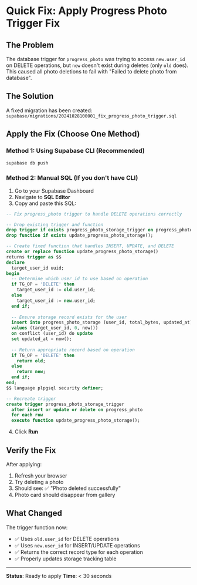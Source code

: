 # Quick Fix: Apply Progress Photo Trigger Fix

## The Problem

The database trigger for `progress_photo` was trying to access `new.user_id` on DELETE operations, but `new` doesn't exist during deletes (only `old` does). This caused all photo deletions to fail with "Failed to delete photo from database".

## The Solution

A fixed migration has been created: `supabase/migrations/20241028100001_fix_progress_photo_trigger.sql`

## Apply the Fix (Choose One Method)

### Method 1: Using Supabase CLI (Recommended)

```bash
supabase db push
```

### Method 2: Manual SQL (If you don't have CLI)

1. Go to your Supabase Dashboard
2. Navigate to **SQL Editor**
3. Copy and paste this SQL:

```sql
-- Fix progress_photo trigger to handle DELETE operations correctly

-- Drop existing trigger and function
drop trigger if exists progress_photo_storage_trigger on progress_photo;
drop function if exists update_progress_photo_storage();

-- Create fixed function that handles INSERT, UPDATE, and DELETE
create or replace function update_progress_photo_storage()
returns trigger as $$
declare
  target_user_id uuid;
begin
  -- Determine which user_id to use based on operation
  if TG_OP = 'DELETE' then
    target_user_id := old.user_id;
  else
    target_user_id := new.user_id;
  end if;
  
  -- Ensure storage record exists for the user
  insert into progress_photo_storage (user_id, total_bytes, updated_at)
  values (target_user_id, 0, now())
  on conflict (user_id) do update
  set updated_at = now();
  
  -- Return appropriate record based on operation
  if TG_OP = 'DELETE' then
    return old;
  else
    return new;
  end if;
end;
$$ language plpgsql security definer;

-- Recreate trigger
create trigger progress_photo_storage_trigger
  after insert or update or delete on progress_photo
  for each row
  execute function update_progress_photo_storage();
```

4. Click **Run**

## Verify the Fix

After applying:

1. Refresh your browser
2. Try deleting a photo
3. Should see: ✅ "Photo deleted successfully"
4. Photo card should disappear from gallery

## What Changed

The trigger function now:
- ✅ Uses `old.user_id` for DELETE operations
- ✅ Uses `new.user_id` for INSERT/UPDATE operations
- ✅ Returns the correct record type for each operation
- ✅ Properly updates storage tracking table

---

**Status**: Ready to apply
**Time**: < 30 seconds

